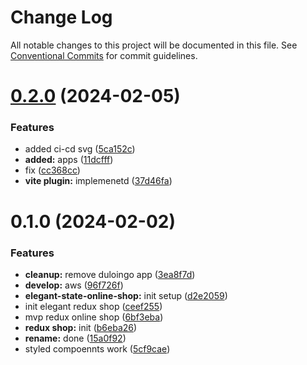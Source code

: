 # Change Log

All notable changes to this project will be documented in this file.
See [Conventional Commits](https://conventionalcommits.org) for commit guidelines.

# [0.2.0](https://github.com/paulAlexSerban/wbk--mern-playground/compare/@wbk--mern-playground/elegant-redux-online-shop-app@0.1.0...@wbk--mern-playground/elegant-redux-online-shop-app@0.2.0) (2024-02-05)

### Features

-   added ci-cd svg ([5ca152c](https://github.com/paulAlexSerban/wbk--mern-playground/commit/5ca152cfa6dc2b1548b7c2ed48d33d5debae9db7))
-   **added:** apps ([11dcfff](https://github.com/paulAlexSerban/wbk--mern-playground/commit/11dcfffcaab37b030fe7a13b728a76141978fa40))
-   fix ([cc368cc](https://github.com/paulAlexSerban/wbk--mern-playground/commit/cc368cc5b544cbb8c155359397154df97c467241))
-   **vite plugin:** implemenetd ([37d46fa](https://github.com/paulAlexSerban/wbk--mern-playground/commit/37d46fa94fb78ec7126690f942429a51d9ed511e))

# 0.1.0 (2024-02-02)

### Features

-   **cleanup:** remove duloingo app ([3ea8f7d](https://github.com/paulAlexSerban/wbk--mern-playground/commit/3ea8f7d47da9759c9ea8f62599a8aa4250b38c3c))
-   **develop:** aws ([96f726f](https://github.com/paulAlexSerban/wbk--mern-playground/commit/96f726f064733ad5ee05405640fc2b69ff8c6f8f))
-   **elegant-state-online-shop:** init setup ([d2e2059](https://github.com/paulAlexSerban/wbk--mern-playground/commit/d2e2059709846503f25997706f09122292aa5010))
-   init elegant redux shop ([ceef255](https://github.com/paulAlexSerban/wbk--mern-playground/commit/ceef255ab872a57b651afbb4d923649cf25f8ad6))
-   mvp redux online shop ([6bf3eba](https://github.com/paulAlexSerban/wbk--mern-playground/commit/6bf3eba303a0ff4dd6bb0725d8efb376614986ed))
-   **redux shop:** init ([b6eba26](https://github.com/paulAlexSerban/wbk--mern-playground/commit/b6eba26daf93abcd5fdd15844154eb0f06086318))
-   **rename:** done ([15a0f92](https://github.com/paulAlexSerban/wbk--mern-playground/commit/15a0f92f47690da6021269d43d7489cb72cdc514))
-   styled compoennts work ([5cf9cae](https://github.com/paulAlexSerban/wbk--mern-playground/commit/5cf9cae09ec5f9b36f10b44435678947f4bb2f7e))
